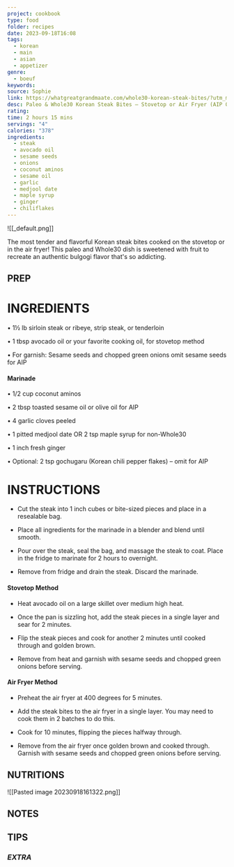 ```yaml
---
project: cookbook
type: food
folder: recipes
date: 2023-09-18T16:08
tags:
  - korean
  - main
  - asian
  - appetizer
genre:
  - boeuf
keywords: 
source: Sophie
link: https://whatgreatgrandmaate.com/whole30-korean-steak-bites/?utm_medium=social&utm_source=pinterest&utm_campaign=tailwind_tribes&utm_content=tribes&utm_term=1119148756_54557600_512488#wprm-recipe-container-19078
desc: Paleo & Whole30 Korean Steak Bites – Stovetop or Air Fryer (AIP Option)
rating: 
time: 2 hours 15 mins
servings: "4"
calories: "378"
ingredients:
  - steak
  - avocado oil
  - sesame seeds
  - onions
  - coconut aminos
  - sesame oil
  - garlic
  - medjool date
  - maple syrup
  - ginger
  - chiliflakes
---
```


![[_default.png]]

The most tender and flavorful Korean steak bites cooked on the stovetop or in the air fryer! This paleo and Whole30 dish is sweetened with fruit to recreate an authentic bulgogi flavor that's so addicting.

## PREP


# INGREDIENTS

• 1½ lb sirloin steak or ribeye, strip steak, or tenderloin

• 1 tbsp avocado oil or your favorite cooking oil, for stovetop method

• For garnish: Sesame seeds and chopped green onions omit sesame seeds for AIP

#### Marinade

• 1/2 cup coconut aminos

• 2 tbsp toasted sesame oil or olive oil for AIP

• 4 garlic cloves peeled

• 1 pitted medjool date OR 2 tsp maple syrup for non-Whole30

• 1 inch fresh ginger

• Optional: 2 tsp gochugaru (Korean chili pepper flakes) – omit for AIP




# INSTRUCTIONS

- Cut the steak into 1 inch cubes or bite-sized pieces and place in a resealable bag.
    
- Place all ingredients for the marinade in a blender and blend until smooth.
    
- Pour over the steak, seal the bag, and massage the steak to coat. Place in the fridge to marinate for 2 hours to overnight.
    
- Remove from fridge and drain the steak. Discard the marinade.
    

#### Stovetop Method

- Heat avocado oil on a large skillet over medium high heat.
    
- Once the pan is sizzling hot, add the steak pieces in a single layer and sear for 2 minutes.
    
- Flip the steak pieces and cook for another 2 minutes until cooked through and golden brown.
    
- Remove from heat and garnish with sesame seeds and chopped green onions before serving.
    

#### Air Fryer Method

- Preheat the air fryer at 400 degrees for 5 minutes.
    
- Add the steak bites to the air fryer in a single layer. You may need to cook them in 2 batches to do this.
    
- Cook for 10 minutes, flipping the pieces halfway through.
    
- Remove from the air fryer once golden brown and cooked through. Garnish with sesame seeds and chopped green onions before serving.



## NUTRITIONS

![[Pasted image 20230918161322.png]]


## NOTES



## TIPS



### *EXTRA*



